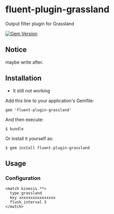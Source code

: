 # fluent-plugin-grassland

Output filter plugin for Grassland

[![Gem Version](https://badge.fury.io/rb/fluent-plugin-kinesis-alt.png)](http://badge.fury.io/rb/fluent-plugin-kinesis-alt)

## Notice

maybe write after.

## Installation
* It still not working

Add this line to your application's Gemfile:

    gem 'fluent-plugin-grassland'

And then execute:

    $ bundle

Or install it yourself as:

    $ gem install fluent-plugin-grassland

## Usage

### Configuration

```
<match kinesis.**>
  type grassland
  key xxxxxxxxxxxxxxxx
  flush_interval 3
</match>
```
